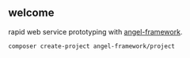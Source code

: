 ## welcome
rapid web service prototyping with [angel-framework](https://github.com/angel-framework/project).
```
composer create-project angel-framework/project
```
